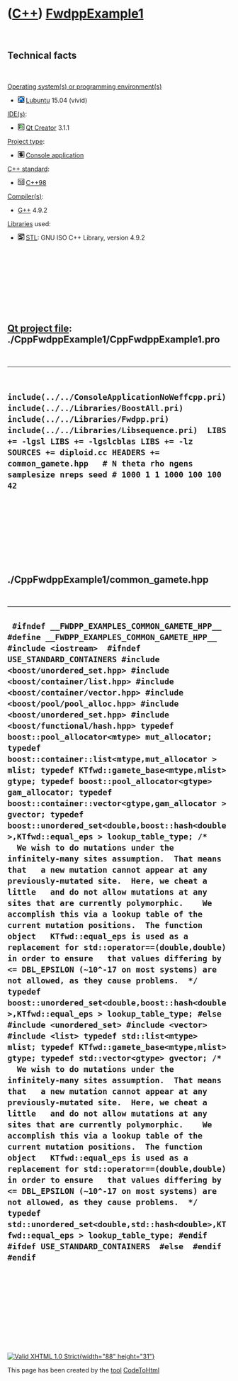 



 

 

 

 

 

([C++](Cpp.htm)) [FwdppExample1](CppFwdppExample1.htm)
======================================================

 

Technical facts
---------------

 

[Operating system(s) or programming environment(s)](CppOs.htm)

-   ![Lubuntu](PicLubuntu.png) [Lubuntu](CppLubuntu.htm) 15.04 (vivid)

[IDE(s)](CppIde.htm):

-   ![Qt Creator](PicQtCreator.png) [Qt Creator](CppQtCreator.htm) 3.1.1

[Project type](CppQtProjectType.htm):

-   ![console](PicConsole.png) [Console
    application](CppConsoleApplication.htm)

[C++ standard](CppStandard.htm):

-   ![C++98](PicCpp98.png) [C++98](Cpp98.htm)

[Compiler(s)](CppCompiler.htm):

-   [G++](CppGpp.htm) 4.9.2

[Libraries](CppLibrary.htm) used:

-   ![STL](PicStl.png) [STL](CppStl.htm): GNU ISO C++ Library, version
    4.9.2

 

 

 

 

 

[Qt project file](CppQtProjectFile.htm): ./CppFwdppExample1/CppFwdppExample1.pro
--------------------------------------------------------------------------------

 

  ----------------------------------------------------------------------------------------------------------------------------------------------------------------------------------------------------------------------------------------------------------------------------------------------------------------------------------------------
  ` include(../../ConsoleApplicationNoWeffcpp.pri) include(../../Libraries/BoostAll.pri) include(../../Libraries/Fwdpp.pri) include(../../Libraries/Libsequence.pri)  LIBS += -lgsl LIBS += -lgslcblas LIBS += -lz  SOURCES += diploid.cc HEADERS += common_gamete.hpp   # N theta rho ngens samplesize nreps seed # 1000 1 1 1000 100 100 42`
  ----------------------------------------------------------------------------------------------------------------------------------------------------------------------------------------------------------------------------------------------------------------------------------------------------------------------------------------------

 

 

 

 

 

./CppFwdppExample1/common\_gamete.hpp
-------------------------------------

 

  -------------------------------------------------------------------------------------------------------------------------------------------------------------------------------------------------------------------------------------------------------------------------------------------------------------------------------------------------------------------------------------------------------------------------------------------------------------------------------------------------------------------------------------------------------------------------------------------------------------------------------------------------------------------------------------------------------------------------------------------------------------------------------------------------------------------------------------------------------------------------------------------------------------------------------------------------------------------------------------------------------------------------------------------------------------------------------------------------------------------------------------------------------------------------------------------------------------------------------------------------------------------------------------------------------------------------------------------------------------------------------------------------------------------------------------------------------------------------------------------------------------------------------------------------------------------------------------------------------------------------------------------------------------------------------------------------------------------------------------------------------------------------------------------------------------------------------------------------------------------------------------------------------------------------------------------------------------------------------------------------------------------------------------------------------------------------------------------------------------------------------------------------------------------------------------------------------------------------------------------------------------------------------------------------------------------------------------------------------------------------
  ` #ifndef __FWDPP_EXAMPLES_COMMON_GAMETE_HPP__ #define __FWDPP_EXAMPLES_COMMON_GAMETE_HPP__  #include <iostream>  #ifndef USE_STANDARD_CONTAINERS #include <boost/unordered_set.hpp> #include <boost/container/list.hpp> #include <boost/container/vector.hpp> #include <boost/pool/pool_alloc.hpp> #include <boost/unordered_set.hpp> #include <boost/functional/hash.hpp> typedef boost::pool_allocator<mtype> mut_allocator; typedef boost::container::list<mtype,mut_allocator > mlist; typedef KTfwd::gamete_base<mtype,mlist> gtype; typedef boost::pool_allocator<gtype> gam_allocator; typedef boost::container::vector<gtype,gam_allocator > gvector; typedef boost::unordered_set<double,boost::hash<double>,KTfwd::equal_eps > lookup_table_type; /*   We wish to do mutations under the infinitely-many sites assumption.  That means that   a new mutation cannot appear at any previously-mutated site.  Here, we cheat a little   and do not allow mutations at any sites that are currently polymorphic.    We accomplish this via a lookup table of the current mutation positions.  The function object   KTfwd::equal_eps is used as a replacement for std::operator==(double,double) in order to ensure   that values differing by <= DBL_EPSILON (~10^-17 on most systems) are not allowed, as they cause problems.  */ typedef boost::unordered_set<double,boost::hash<double>,KTfwd::equal_eps > lookup_table_type; #else #include <unordered_set> #include <vector> #include <list> typedef std::list<mtype> mlist; typedef KTfwd::gamete_base<mtype,mlist> gtype; typedef std::vector<gtype> gvector; /*   We wish to do mutations under the infinitely-many sites assumption.  That means that   a new mutation cannot appear at any previously-mutated site.  Here, we cheat a little   and do not allow mutations at any sites that are currently polymorphic.    We accomplish this via a lookup table of the current mutation positions.  The function object   KTfwd::equal_eps is used as a replacement for std::operator==(double,double) in order to ensure   that values differing by <= DBL_EPSILON (~10^-17 on most systems) are not allowed, as they cause problems.  */ typedef std::unordered_set<double,std::hash<double>,KTfwd::equal_eps > lookup_table_type; #endif  #ifdef USE_STANDARD_CONTAINERS  #else  #endif  #endif`
  -------------------------------------------------------------------------------------------------------------------------------------------------------------------------------------------------------------------------------------------------------------------------------------------------------------------------------------------------------------------------------------------------------------------------------------------------------------------------------------------------------------------------------------------------------------------------------------------------------------------------------------------------------------------------------------------------------------------------------------------------------------------------------------------------------------------------------------------------------------------------------------------------------------------------------------------------------------------------------------------------------------------------------------------------------------------------------------------------------------------------------------------------------------------------------------------------------------------------------------------------------------------------------------------------------------------------------------------------------------------------------------------------------------------------------------------------------------------------------------------------------------------------------------------------------------------------------------------------------------------------------------------------------------------------------------------------------------------------------------------------------------------------------------------------------------------------------------------------------------------------------------------------------------------------------------------------------------------------------------------------------------------------------------------------------------------------------------------------------------------------------------------------------------------------------------------------------------------------------------------------------------------------------------------------------------------------------------------------------------------------

 

 

 

 

 





 

[![Valid XHTML 1.0 Strict](valid-xhtml10.png){width="88"
height="31"}](http://validator.w3.org/check?uri=referer)

This page has been created by the [tool](Tools.htm)
[CodeToHtml](ToolCodeToHtml.htm)
